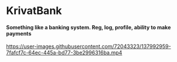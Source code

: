 # KrivatBank
#### Something like a banking system. Reg, log, profile, ability to make payments

https://user-images.githubusercontent.com/72043323/137992959-7fafcf7c-64ec-445a-bd77-3be2996316ba.mp4

